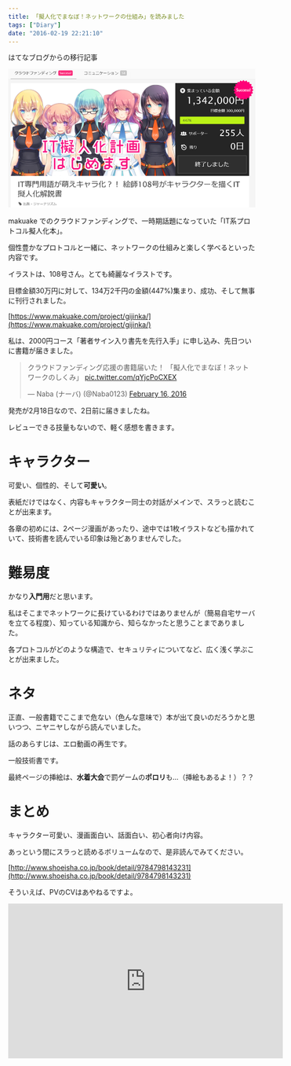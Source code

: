 ```yaml
---
title: 「擬人化でまなぼ！ネットワークの仕組み」を読みました
tags: ["Diary"]
date: "2016-02-19 22:21:10"
---
```


<div class="alert info">
はてなブログからの移行記事
</div>

![](20160219221839.png)

makuake でのクラウドファンディングで、一時期話題になっていた「IT系プロトコル擬人化本」。

個性豊かなプロトコルと一緒に、ネットワークの仕組みと楽しく学べるといった内容です。

イラストは、108号さん。とても綺麗なイラストです。

目標金額30万円に対して、134万2千円の金額(447%)集まり、成功、そして無事に刊行されました。

[https://www.makuake.com/project/gijinka/](https://www.makuake.com/project/gijinka/)

私は、2000円コース「著者サイン入り書先を先行入手」に申し込み、先日ついに書籍が届きました。

<blockquote class="twitter-tweet"><p lang="ja" dir="ltr">クラウドファンディング応援の書籍届いた！ 「擬人化でまなぼ！ネットワークのしくみ」 <a href="https://t.co/qYjcPoCXEX">pic.twitter.com/qYjcPoCXEX</a></p>&mdash; Naba (ナーバ) (@Naba0123) <a href="https://twitter.com/Naba0123/status/699549771938148352?ref_src=twsrc%5Etfw">February 16, 2016</a></blockquote> <script async src="https://platform.twitter.com/widgets.js" charset="utf-8"></script>

発売が2月18日なので、2日前に届きましたね。

レビューできる技量もないので、軽く感想を書きます。

# キャラクター

可愛い、個性的、そして**可愛い**。

表紙だけではなく、内容もキャラクター同士の対話がメインで、スラっと読むことが出来ます。

各章の初めには、2ページ漫画があったり、途中では1枚イラストなども描かれていて、技術書を読んでいる印象は殆どありませんでした。

# 難易度

かなり**入門用**だと思います。

私はそこまでネットワークに長けているわけではありませんが（簡易自宅サーバを立てる程度）、知っている知識から、知らなかったと思うことまでありました。

各プロトコルがどのような構造で、セキュリティについてなど、広く浅く学ぶことが出来ました。

# ネタ

正直、一般書籍でここまで危ない（色んな意味で）本が出て良いのだろうかと思いつつ、ニヤニヤしながら読んでいました。

話のあらすじは、エロ動画の再生です。

一般技術書です。

最終ページの挿絵は、**水着大会**で罰ゲームの**ポロリ**も…（挿絵もあるよ！）？？

# まとめ

キャラクター可愛い、漫画面白い、話面白い、初心者向け内容。

あっという間にスラっと読めるボリュームなので、是非読んでみてください。

[http://www.shoeisha.co.jp/book/detail/9784798143231](http://www.shoeisha.co.jp/book/detail/9784798143231)

そういえば、PVのCVはあやねるですよ。

<div class="embed-youtube">
<iframe width="560" height="315" src="https://www.youtube.com/embed/YrzrfbjBiLk" frameborder="0" allow="accelerometer; autoplay; encrypted-media; gyroscope; picture-in-picture" allowfullscreen></iframe>
</div>
